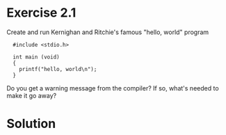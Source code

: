 # Exercise 2.1

Create and run Kernighan and Ritchie's famous "hello, world" program
```
  #include <stdio.h>

  int main (void)
  {
    printf("hello, world\n");
  }
```
Do you get a warning message from the compiler? If so, what's needed to make it go away?

# Solution
